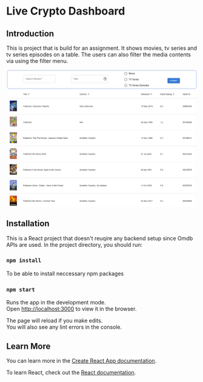 # Live Crypto Dashboard


## Introduction

This is project that is build for an assignment. It shows movies, tv series and tv series episodes on a table. The users can also filter the media contents via using the filter menu.

![](screenshots/WatchWise.PNG)


## Installation

This is a React project that doesn't reuqire any backend setup since Omdb APIs are used. In the project directory, you should run:

### `npm install`

To be able to install neccessary npm packages

### `npm start`

Runs the app in the development mode.\
Open [http://localhost:3000](http://localhost:3000) to view it in the browser.

The page will reload if you make edits.\
You will also see any lint errors in the console.

## Learn More

You can learn more in the [Create React App documentation](https://facebook.github.io/create-react-app/docs/getting-started).

To learn React, check out the [React documentation](https://reactjs.org/).